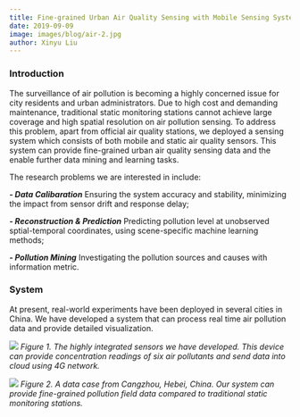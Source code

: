 ```yaml
---
title: Fine-grained Urban Air Quality Sensing with Mobile Sensing Systems
date: 2019-09-09
image: images/blog/air-2.jpg
author: Xinyu Liu
---
```


### Introduction
The surveillance of air pollution is becoming a highly concerned issue for city residents and urban administrators. Due to high cost and demanding maintenance, traditional static monitoring stations cannot achieve large coverage and high spatial resolution on air pollution sensing. To address this problem, apart from official air quality stations, we deployed a sensing system which consists of both mobile and static air quality sensors. This system can provide fine-grained urban air quality sensing data and the enable further data mining and learning tasks.

The research problems we are interested in include:

***- Data Calibaration*** Ensuring the system accuracy and stability, minimizing the impact from sensor drift and response delay;

***- Reconstruction & Prediction*** Predicting pollution level at unobserved sptial-temporal coordinates, using scene-specific machine learning methods;

***- Pollution Mining*** Investigating the pollution sources and causes with information metric. 


### System
At present, real-world experiments have been deployed in several cities in China. We have developed a system that can process real time air pollution data and provide detailed visualization.

![](../../../images/blog/air-1.jpg)
*Figure 1. The highly integrated sensors we have developed. This device can provide concentration readings of six air pollutants and send data into cloud using 4G network.*

![](../../../images/blog/air-3.jpg)
*Figure 2. A data case from Cangzhou, Hebei, China. Our system can provide fine-grained pollution field data compared to traditional static monitoring stations.*
